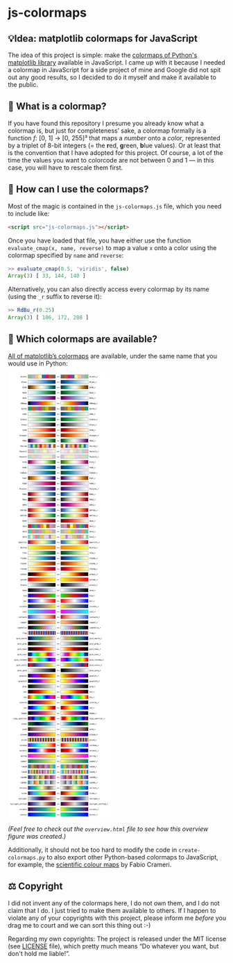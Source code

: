 # js-colormaps



## 💡Idea: matplotlib colormaps for JavaScript

The idea of this project is simple: make the [colormaps of Python's matplotlib library](http://matplotlib.org/examples/color/colormaps_reference.html) available in JavaScript. I came up with it because I needed a colormap in JavaScript for a side project of mine and Google did not spit out any good results, so I decided to do it myself and make it available to the public.



## 🎨 What is a colormap?

If you have found this repository I presume you already know what a colormap is, but just for completeness’ sake, a colormap formally is a function *f*: [0, 1] → [0, 255]³ that maps a _number_ onto a _color_, represented by a triplet of 8-bit integers (= the **r**ed, **g**reen, **b**lue values). Or at least that is the convention that I have adopted for this project. Of course, a lot of the time the values you want to colorcode are not between 0 and 1 — in this case, you will have to rescale them first.



## 🚀 How can I use the colormaps?

Most of the magic is contained in the `js-colormaps.js` file, which you need to include like:

```html
<script src="js-colormaps.js"></script>
```

Once you have loaded that file, you have either use the function `evaluate_cmap(x, name, reverse)`  to map a value `x` onto a color using the colormap specified by `name` and `reverse`:

```javascript
>> evaluate_cmap(0.5, 'viridis', false)
Array(3) [ 33, 144, 140 ]
```

Alternatively, you can also directly access every colormap by its name (using the `_r` suffix to reverse it):

```javascript
>> RdBu_r(0.25)
Array(3) [ 106, 172, 208 ]
```



## 🌈 Which colormaps are available?

[All of matplotlib’s colormaps](https://matplotlib.org/stable/tutorials/colors/colormaps.html) are available, under the same name that you would use in Python: 

![](overview.png)

*(Feel free to check out the `overview.html` file to see how this overview figure was created.)*

Additionally, it should not be too hard to modify the code in `create-colormaps.py` to also export other Python-based colormaps to JavaScript, for example, the [scientific colour maps](https://www.fabiocrameri.ch/colourmaps/) by Fabio Crameri.



## ⚖️ Copyright

I did not invent any of the colormaps here, I do not own them, and I do not claim that I do. I just tried to make them available to others. If I happen to violate any of your copyrights with this project, please inform me *before* you drag me to court and we can sort this thing out :-)

Regarding my own copyrights: The project is released under the MIT license (see [LICENSE](https://github.com/timothygebhard/js-colormaps/blob/master/LICENSE) file), which pretty much means “Do whatever you want, but don't hold me liable!”.

